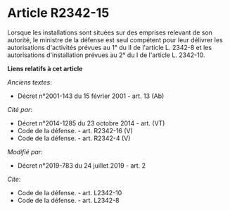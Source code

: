 # Article R2342-15

Lorsque les installations sont situées sur des emprises relevant de son autorité, le ministre de la défense est seul
compétent pour leur délivrer les autorisations d'activités prévues au 1° du II de l'article L. 2342-8 et les autorisations
d'installation prévues au 2° du I de l'article L. 2342-10.

**Liens relatifs à cet article**

_Anciens textes_:

  - Décret n°2001-143 du 15 février 2001 - art. 13 (Ab)

_Cité par_:

  - Décret n°2014-1285 du 23 octobre 2014 - art. (VT)
  - Code de la défense. - art. R2342-16 (V)
  - Code de la défense. - art. R2342-4 (V)

_Modifié par_:

  - Décret n°2019-783 du 24 juillet 2019 - art. 2

_Cite_:

  - Code de la défense. - art. L2342-10
  - Code de la défense. - art. L2342-8

